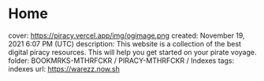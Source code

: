 # Home

cover: https://piracy.vercel.app/img/ogimage.png
created: November 19, 2021 6:07 PM (UTC)
description: This website is a collection of the best digital piracy resources. This will help you get started on your pirate voyage.
folder: BOOKMRKS-MTHRFCKR / PIRACY-MTHRFCKR / Indexes
tags: indexes
url: https://warezz.now.sh